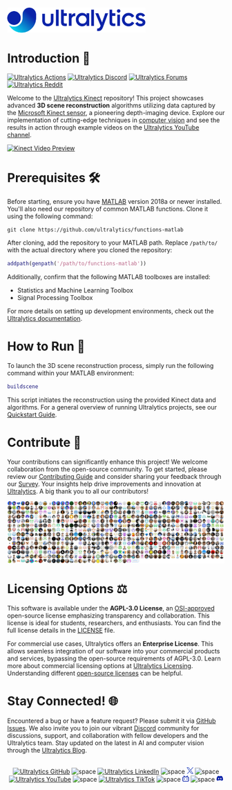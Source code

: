 <a href="https://www.ultralytics.com/"><img src="https://raw.githubusercontent.com/ultralytics/assets/main/logo/Ultralytics_Logotype_Original.svg" width="320" alt="Ultralytics logo"></a>

# Introduction 🌟

[![Ultralytics Actions](https://github.com/ultralytics/kinect/actions/workflows/format.yml/badge.svg)](https://github.com/ultralytics/kinect/actions/workflows/format.yml)
[![Ultralytics Discord](https://img.shields.io/discord/1089800235347353640?logo=discord&logoColor=white&label=Discord&color=blue)](https://discord.com/invite/ultralytics)
[![Ultralytics Forums](https://img.shields.io/discourse/users?server=https%3A%2F%2Fcommunity.ultralytics.com&logo=discourse&label=Forums&color=blue)](https://community.ultralytics.com/)
[![Ultralytics Reddit](https://img.shields.io/reddit/subreddit-subscribers/ultralytics?style=flat&logo=reddit&logoColor=white&label=Reddit&color=blue)](https://reddit.com/r/ultralytics)

Welcome to the [Ultralytics Kinect](https://github.com/ultralytics/kinect) repository! This project showcases advanced **3D scene reconstruction** algorithms utilizing data captured by the [Microsoft Kinect sensor](https://developer.microsoft.com/en-us/windows/kinect/), a pioneering depth-imaging device. Explore our implementation of cutting-edge techniques in [computer vision](https://www.ultralytics.com/glossary/computer-vision-cv) and see the results in action through example videos on the [Ultralytics YouTube channel](https://www.youtube.com/ultralytics).

[![Kinect Video Preview](https://github.com/ultralytics/kinect/blob/main/preview.jpg)](https://youtu.be/dqK5DkgTGyk "Click to Watch the 3D Reconstruction Demo!")

# Prerequisites 🛠️

Before starting, ensure you have [MATLAB](https://www.mathworks.com/products/matlab.html) version 2018a or newer installed. You'll also need our repository of common MATLAB functions. Clone it using the following command:

```shell
git clone https://github.com/ultralytics/functions-matlab
```

After cloning, add the repository to your MATLAB path. Replace `/path/to/` with the actual directory where you cloned the repository:

```matlab
addpath(genpath('/path/to/functions-matlab'))
```

Additionally, confirm that the following MATLAB toolboxes are installed:

-   Statistics and Machine Learning Toolbox
-   Signal Processing Toolbox

For more details on setting up development environments, check out the [Ultralytics documentation](https://docs.ultralytics.com/).

# How to Run 🏃

To launch the 3D scene reconstruction process, simply run the following command within your MATLAB environment:

```matlab
buildscene
```

This script initiates the reconstruction using the provided Kinect data and algorithms. For a general overview of running Ultralytics projects, see our [Quickstart Guide](https://docs.ultralytics.com/quickstart/).

# Contribute 🤝

Your contributions can significantly enhance this project! We welcome collaboration from the open-source community. To get started, please review our [Contributing Guide](https://docs.ultralytics.com/help/contributing/) and consider sharing your feedback through our [Survey](https://www.ultralytics.com/survey?utm_source=github&utm_medium=social&utm_campaign=Survey). Your insights help drive improvements and innovation at [Ultralytics](https://www.ultralytics.com/). A big thank you to all our contributors!

[![Ultralytics open-source contributors](https://raw.githubusercontent.com/ultralytics/assets/main/im/image-contributors.png)](https://github.com/ultralytics/ultralytics/graphs/contributors)

# Licensing Options ⚖️

This software is available under the **AGPL-3.0 License**, an [OSI-approved](https://opensource.org/license/agpl-v3) open-source license emphasizing transparency and collaboration. This license is ideal for students, researchers, and enthusiasts. You can find the full license details in the [LICENSE](LICENSE) file.

For commercial use cases, Ultralytics offers an **Enterprise License**. This allows seamless integration of our software into your commercial products and services, bypassing the open-source requirements of AGPL-3.0. Learn more about commercial licensing options at [Ultralytics Licensing](https://www.ultralytics.com/license). Understanding different [open-source licenses](https://opensource.org/licenses) can be helpful.

# Stay Connected! 🌐

Encountered a bug or have a feature request? Please submit it via [GitHub Issues](https://github.com/ultralytics/kinect/issues). We also invite you to join our vibrant [Discord](https://discord.com/invite/ultralytics) community for discussions, support, and collaboration with fellow developers and the Ultralytics team. Stay updated on the latest in AI and computer vision through the [Ultralytics Blog](https://www.ultralytics.com/blog).

<br>
<div align="center">
  <a href="https://github.com/ultralytics"><img src="https://github.com/ultralytics/assets/raw/main/social/logo-social-github.png" width="3%" alt="Ultralytics GitHub"></a>
  <img src="https://github.com/ultralytics/assets/raw/main/social/logo-transparent.png" width="3%" alt="space">
  <a href="https://www.linkedin.com/company/ultralytics/"><img src="https://github.com/ultralytics/assets/raw/main/social/logo-social-linkedin.png" width="3%" alt="Ultralytics LinkedIn"></a>
  <img src="https://github.com/ultralytics/assets/raw/main/social/logo-transparent.png" width="3%" alt="space">
  <a href="https://twitter.com/ultralytics"><img src="https://github.com/ultralytics/assets/raw/main/social/logo-social-twitter.png" width="3%" alt="Ultralytics Twitter"></a>
  <img src="https://github.com/ultralytics/assets/raw/main/social/logo-transparent.png" width="3%" alt="space">
  <a href="https://youtube.com/ultralytics"><img src="https://github.com/ultralytics/assets/raw/main/social/logo-social-youtube.png" width="3%" alt="Ultralytics YouTube"></a>
  <img src="https://github.com/ultralytics/assets/raw/main/social/logo-transparent.png" width="3%" alt="space">
  <a href="https://www.tiktok.com/@ultralytics"><img src="https://github.com/ultralytics/assets/raw/main/social/logo-social-tiktok.png" width="3%" alt="Ultralytics TikTok"></a>
  <img src="https://github.com/ultralytics/assets/raw/main/social/logo-transparent.png" width="3%" alt="space">
  <a href="https://ultralytics.com/bilibili"><img src="https://github.com/ultralytics/assets/raw/main/social/logo-social-bilibili.png" width="3%" alt="Ultralytics BiliBili"></a>
  <img src="https://github.com/ultralytics/assets/raw/main/social/logo-transparent.png" width="3%" alt="space">
  <a href="https://discord.com/invite/ultralytics"><img src="https://github.com/ultralytics/assets/raw/main/social/logo-social-discord.png" width="3%" alt="Ultralytics Discord"></a>
</div>
